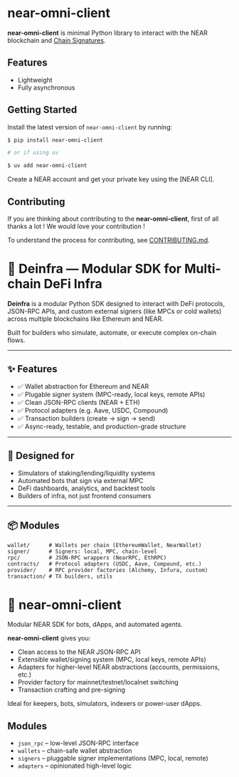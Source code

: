 # near-omni-client

**near-omni-client** is minimal Python library to interact with the NEAR blockchain and [Chain Signatures].

## Features

- Lightweight
- Fully asynchronous

## Getting Started

Install the latest version of `near-omni-client` by running:

```bash
$ pip install near-omni-client

# or if using uv

$ uv add near-omni-client
```

Create a NEAR account and get your private key using the [NEAR CLI].

## Contributing

If you are thinking about contributing to the **near-omni-client**, first of all thanks a lot ! We would love your contribution ! 

To understand the process for contributing, see [CONTRIBUTING.md].

<!-- REFERENCES -->
[Chain Signatures]: https://docs.near.org/chain-abstraction/chain-signatures
[CONTRIBUTING.md]: ./contributing.md


<!-- TO Review -->

# 🔧 Deinfra — Modular SDK for Multi-chain DeFi Infra

**Deinfra** is a modular Python SDK designed to interact with DeFi protocols, JSON-RPC APIs, and custom external signers (like MPCs or cold wallets) across multiple blockchains like Ethereum and NEAR.

Built for builders who simulate, automate, or execute complex on-chain flows.

---

## ✨ Features

- ✅ Wallet abstraction for Ethereum and NEAR
- ✅ Plugable signer system (MPC-ready, local keys, remote APIs)
- ✅ Clean JSON-RPC clients (NEAR + ETH)
- ✅ Protocol adapters (e.g. Aave, USDC, Compound)
- ✅ Transaction builders (create → sign → send)
- ✅ Async-ready, testable, and production-grade structure

---

## 🧠 Designed for

- Simulators of staking/lending/liquidity systems
- Automated bots that sign via external MPC
- DeFi dashboards, analytics, and backtest tools
- Builders of infra, not just frontend consumers

---

## 📦 Modules

```text
wallet/      # Wallets per chain (EthereumWallet, NearWallet)
signer/      # Signers: local, MPC, chain-level
rpc/         # JSON-RPC wrappers (NearRPC, EthRPC)
contracts/   # Protocol adapters (USDC, Aave, Compound, etc.)
provider/    # RPC provider factories (Alchemy, Infura, custom)
transaction/ # TX builders, utils
```

<!-- TO REVIEW -->

# 🔗 near-omni-client

Modular NEAR SDK for bots, dApps, and automated agents.

**near-omni-client** gives you:

- Clean access to the NEAR JSON-RPC API
- Extensible wallet/signing system (MPC, local keys, remote APIs)
- Adapters for higher-level NEAR abstractions (accounts, permissions, etc.)
- Provider factory for mainnet/testnet/localnet switching
- Transaction crafting and pre-signing

Ideal for keepers, bots, simulators, indexers or power-user dApps.

## Modules
- `json_rpc` – low-level JSON-RPC interface
- `wallets` – chain-safe wallet abstraction
- `signers` – pluggable signer implementations (MPC, local, remote)
- `adapters` – opinionated high-level logic
